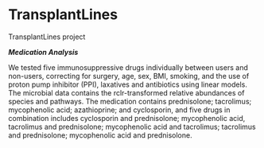 # TransplantLines
TransplantLines project



***Medication Analysis***

We tested five immunosuppressive drugs individually between users and non-users, correcting for surgery, age, sex, BMI, smoking, and the use of proton pump inhibitor (PPI), laxatives and antibiotics using linear models. 
The microbial data contains the rclr-transformed relative abundances of species and pathways. 
The medication contains prednisolone; tacrolimus; mycophenolic acid; azathioprine; and cyclosporin, and five drugs in combination includes cyclosporin and prednisolone; mycophenolic acid, tacrolimus and prednisolone; mycophenolic acid and tacrolimus; tacrolimus and prednisolone; mycophenolic acid and prednisolone.

